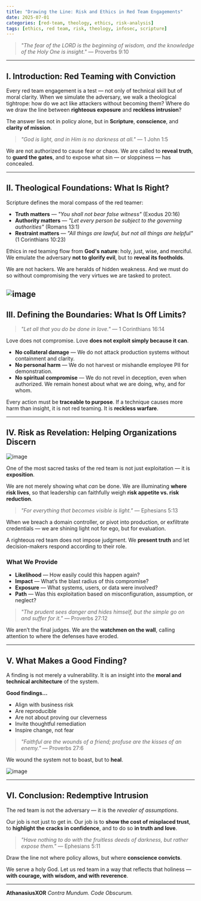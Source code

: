 ```yaml
---
title: "Drawing the Line: Risk and Ethics in Red Team Engagements"
date: 2025-07-01
categories: [red-team, theology, ethics, risk-analysis]
tags: [ethics, red team, risk, theology, infosec, scripture]
---
```


> *"The fear of the LORD is the beginning of wisdom, and the knowledge of the Holy One is insight."* — Proverbs 9:10

---

## I. Introduction: Red Teaming with Conviction

Every red team engagement is a test — not only of technical skill but of moral clarity. When we simulate the adversary, we walk a theological tightrope: how do we act like attackers without becoming them? Where do we draw the line between **righteous exposure** and **reckless intrusion**?

The answer lies not in policy alone, but in **Scripture**, **conscience**, and **clarity of mission**.

> *"God is light, and in Him is no darkness at all."* — 1 John 1:5

We are not authorized to cause fear or chaos. We are called to **reveal truth**, to **guard the gates**, and to expose what sin — or sloppiness — has concealed.

---

## II. Theological Foundations: What Is Right?

Scripture defines the moral compass of the red teamer:

* **Truth matters** — *"You shall not bear false witness"* (Exodus 20:16)
* **Authority matters** — *"Let every person be subject to the governing authorities"* (Romans 13:1)
* **Restraint matters** — *"All things are lawful, but not all things are helpful"* (1 Corinthians 10:23)

Ethics in red teaming flow from **God's nature**: holy, just, wise, and merciful. We emulate the adversary **not to glorify evil**, but to **reveal its footholds**.

We are not hackers. We are heralds of hidden weakness. And we must do so without compromising the very virtues we are tasked to protect.

![image](https://github.com/user-attachments/assets/c58e20b8-aea8-450e-b1f6-c060d8943766)
---

## III. Defining the Boundaries: What Is Off Limits?

> *"Let all that you do be done in love."* — 1 Corinthians 16:14

Love does not compromise. Love **does not exploit simply because it can**.

* **No collateral damage** — We do not attack production systems without containment and clarity.
* **No personal harm** — We do not harvest or mishandle employee PII for demonstration.
* **No spiritual compromise** — We do not revel in deception, even when authorized. We remain honest about what we are doing, why, and for whom.

Every action must be **traceable to purpose**. If a technique causes more harm than insight, it is not red teaming. It is **reckless warfare**.

---

## IV. Risk as Revelation: Helping Organizations Discern

![image](https://github.com/user-attachments/assets/d4ec4dcc-4ba4-4733-ba2e-4cc85ac86614)

One of the most sacred tasks of the red team is not just exploitation — it is **exposition**.

We are not merely showing what *can* be done. We are illuminating **where risk lives**, so that leadership can faithfully weigh **risk appetite vs. risk reduction**.

> *"For everything that becomes visible is light."* — Ephesians 5:13

When we breach a domain controller, or pivot into production, or exfiltrate credentials — we are shining light not for ego, but for evaluation.

A righteous red team does not impose judgment. We **present truth** and let decision-makers respond according to their role.

### What We Provide

* **Likelihood** — How easily could this happen again?
* **Impact** — What’s the blast radius of this compromise?
* **Exposure** — What systems, users, or data were involved?
* **Path** — Was this exploitation based on misconfiguration, assumption, or neglect?

> *"The prudent sees danger and hides himself, but the simple go on and suffer for it."* — Proverbs 27:12

We aren’t the final judges. We are the **watchmen on the wall**, calling attention to where the defenses have eroded.

---

## V. What Makes a Good Finding?

A finding is not merely a vulnerability. It is an insight into the **moral and technical architecture** of the system.

**Good findings...**

* Align with business risk
* Are reproducible
* Are not about proving our cleverness
* Invite thoughtful remediation
* Inspire change, not fear

> *"Faithful are the wounds of a friend; profuse are the kisses of an enemy."* — Proverbs 27:6

We wound the system not to boast, but to **heal**.

![image](https://github.com/user-attachments/assets/55520d3b-6c2d-4b5d-81ee-cc6ae0cecf77)

---

## VI. Conclusion: Redemptive Intrusion

The red team is not the adversary — it is the *revealer of assumptions*.

Our job is not just to get in.
Our job is to **show the cost of misplaced trust**, to **highlight the cracks in confidence**, and to do so **in truth and love**.

> *"Have nothing to do with the fruitless deeds of darkness, but rather expose them."* — Ephesians 5:11

Draw the line not where policy allows, but where **conscience convicts**.

We serve a holy God. Let us red team in a way that reflects that holiness — **with courage, with wisdom, and with reverence**.

---

**AthanasiusXOR**
*Contra Mundum. Code Obscurum.*
